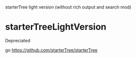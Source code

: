 starterTree light version (without rich output and search mod)

# starterTreeLightVersion

Depreciated 

go https://github.com/starterTree/starterTree

